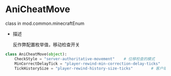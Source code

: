 # AniCheatMove

class in mod.common.minecraftEnum

- 描述

    反作弊配置枚举值，移动检查开关



```python
class AniCheatMove(object):
	CheckStyle = "server-authoritative-movement"	# 位移检查的模式
	MinCorrectDelayTick = "player-rewind-min-correction-delay-ticks"	# 服务端从发现作弊到发送纠正指令的最小tick数，0表示发现作弊时每帧发送纠正指令(int)
	TickHistorySize = "player-rewind-history-size-ticks"		# 客户端保存历史帧数，用于倒带模拟。每秒20帧(int)

``` 

